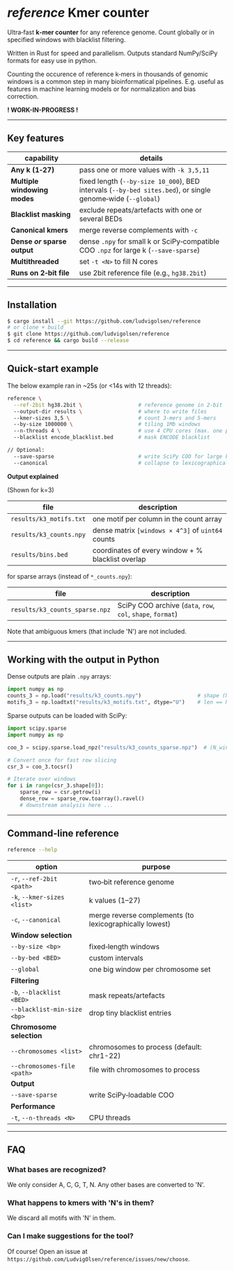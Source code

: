 # *reference* Kmer counter

Ultra‑fast **k‑mer counter** for any reference genome. Count globally or in specified windows with blacklist filtering.

Written in Rust for speed and parallelism. Outputs standard NumPy/SciPy formats for easy use in python.

Counting the occurence of reference k‑mers in thousands of genomic windows is a common step in many bioinformatical pipelines. E.g. useful as features in machine learning models or for normalization and bias correction.

**! WORK-IN-PROGRESS !**

---

## Key features

| capability                   | details                                                                                                     |
| ---------------------------- | ----------------------------------------------------------------------------------------------------------- |
| **Any k (1‑27)**             | pass one or more values with `-k 3,5,11`                                                                    |
| **Multiple windowing modes** | fixed length (`--by-size 10_000`), BED intervals (`--by-bed sites.bed`), or single genome‑wide (`--global`) |
| **Blacklist masking**        | exclude repeats/artefacts with one or several BEDs                                                          |
| **Canonical kmers**          | merge reverse complements with `-c`                                                                         |
| **Dense *or* sparse output** | dense `.npy` for small k or SciPy‑compatible COO `.npz` for large k (`--save-sparse`)                       |
| **Multithreaded**            | set `-t <N>` to fill N cores                                                                                |
| **Runs on 2‑bit file**       | use 2bit reference file (e.g., `hg38.2bit`)                                                                 |

---

## Installation

```bash
$ cargo install --git https://github.com/ludvigolsen/reference
# or clone + build
$ git clone https://github.com/ludvigolsen/reference
$ cd reference && cargo build --release
```

---

## Quick‑start example

The below example ran in ~25s (or <14s with 12 threads):

```bash
reference \
  --ref-2bit hg38.2bit \                  # reference genome in 2‑bit
  --output-dir results \                  # where to write files
  --kmer-sizes 3,5 \                      # count 3-mers and 5‑mers
  --by-size 1000000 \                     # tiling 1Mb windows
  --n-threads 4 \                         # use 4 CPU cores (max. one per chromosome)
  --blacklist encode_blacklist.bed        # mask ENCODE blacklist

// Optional:
  --save-sparse                           # write SciPy COO for large k‑mers
  --canonical                             # collapse to lexicographically lowest canons
```

**Output explained**

(Shown for k=3)

| file                    | description                                       |
| ----------------------- | ------------------------------------------------- |
| `results/k3_motifs.txt` | one motif per column in the count array           |
| `results/k3_counts.npy` | dense matrix `[windows × 4^3]` of `uint64` counts |
| `results/bins.bed`      | coordinates of every window + % blacklist overlap |

for sparse arrays (instead of `*_counts.npy`):

| file                           | description                                                 |
| ------------------------------ | ----------------------------------------------------------- |
| `results/k3_counts_sparse.npz` | SciPy COO archive (`data`, `row`, `col`, `shape`, `format`) |


Note that ambiguous kmers (that include 'N') are not included.

---

## Working with the output in Python

Dense outputs are plain `.npy` arrays:

```python
import numpy as np
counts_3 = np.load("results/k3_counts.npy")                  # shape (N_windows, N_kmers)
motifs_3 = np.loadtxt("results/k3_motifs.txt", dtype="U")    # len == N_kmers
```

Sparse outputs can be loaded with SciPy:

```python
import scipy.sparse
import numpy as np

coo_3 = scipy.sparse.load_npz("results/k3_counts_sparse.npz")  # (N_windows, N_kmers)

# Convert once for fast row slicing
csr_3 = coo_3.tocsr()

# Iterate over windows
for i in range(csr_3.shape[0]):
    sparse_row = csr.getrow(i)
    dense_row = sparse_row.toarray().ravel()
    # downstream analysis here ...
```

---


## Command‑line reference

```bash
reference --help
```

| option                      | purpose                                                 |
| --------------------------- | ------------------------------------------------------- |
| `-r`, `--ref-2bit <path>`   | two‑bit reference genome                                |
| `-k`, `--kmer-sizes <list>` | k values (1–27)                                         |
| `-c`, `--canonical`         | merge reverse complements (to lexicographically lowest) |
| **Window selection**        |                                                         |
| `--by-size <bp>`            | fixed‑length windows                                    |
| `--by-bed <BED>`            | custom intervals                                        |
| `--global`                  | one big window per chromosome set                       |
| **Filtering**               |                                                         |
| `-b`, `--blacklist <BED>`   | mask repeats/artefacts                                  |
| `--blacklist-min-size <bp>` | drop tiny blacklist entries                             |
| **Chromosome selection**    |                                                         |
| `--chromosomes <list>`      | chromosomes to process (default: chr1-22)               |
| `--chromosomes-file <path>` | file with chromosomes to process                        |
| **Output**                  |                                                         |
| `--save-sparse`             | write SciPy‑loadable COO                                |
| **Performance**             |                                                         |
| `-t`, `--n-threads <N>`     | CPU threads                                             |


---


## FAQ

### What bases are recognized?

We only consider A, C, G, T, N. Any other bases are converted to 'N'.

### What happens to kmers with 'N's in them?

We discard all motifs with 'N' in them.

### Can I make suggestions for the tool?

Of course! Open an issue at `https://github.com/LudvigOlsen/reference/issues/new/choose`. 

